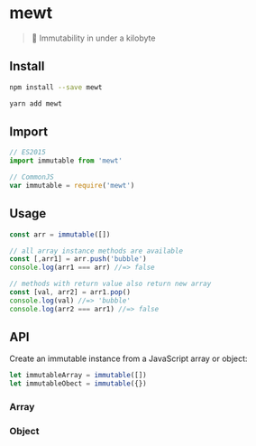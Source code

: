 # mewt

> :ant: Immutability in under a kilobyte

## Install

```sh
npm install --save mewt
```

```sh
yarn add mewt
```

## Import
 
```js
// ES2015
import immutable from 'mewt'
```

```js
// CommonJS
var immutable = require('mewt')
```

## Usage

```js
const arr = immutable([])

// all array instance methods are available
const [,arr1] = arr.push('bubble')
console.log(arr1 === arr) //=> false

// methods with return value also return new array
const [val, arr2] = arr1.pop()
console.log(val) //=> 'bubble'
console.log(arr2 === arr1) //=> false
```

## API

Create an immutable instance from a JavaScript array or object:

```js
let immutableArray = immutable([])
let immutableObect = immutable({})
```

### Array

### Object
